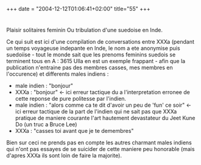 +++
date = "2004-12-12T01:06:41+02:00"
title="55"
+++
#
Plaisir solitaires feminin
Ou tribulation d'une suedoise en Inde. 

Ce qui suit est ici d'une compilation de conversations entre XXXa (pendant un temps voyageuse indepante en Inde, le nom a ete anonymise puis suedoiise - tout le monde sait que les prenoms feminins suedois se terminent tous en A : 3615 Ulla en est un exemple frappant - afin que la publication n'entraine pas des membres casses, mes membres en l'occurence) et differents males indiens : 

- male indien : "bonjour" 
- XXXa : "bonjour" <- ici erreur tactique du a l'interpretation erronee de cette reponse de pure politesse par l'indien. 
- male indien : "alors comme ca te dit d'avoir un peu de 'fun' ce soir" <- ici erreur tactique de la part de l'indien qui ne sait pas que XXXa pratique de maniere courante l'art hautement devastateur du Jeet Kune Do (un truc a Bruce Lee) 
- XXXa : "casses toi avant que je te demembres" 

Bien sur ceci ne prends pas en compte les autres charmant males indiens qui n'ont pas essayes de se suicider de cette maniere peu honorable (mais d'apres XXXa ils sont loin de faire la majorite).



